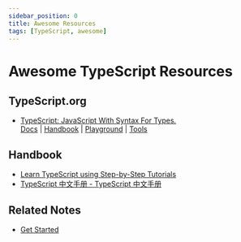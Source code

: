 ```yaml
---
sidebar_position: 0
title: Awesome Resources
tags: [TypeScript, awesome]
---
```


Awesome TypeScript Resources
============================

TypeScript.org
--------------

-   [TypeScript: JavaScript With Syntax For Types.](https://www.typescriptlang.org/)  
    [Docs](https://www.typescriptlang.org/docs/) |
    [Handbook](https://www.typescriptlang.org/docs/handbook/intro.html) |
    [Playground](https://www.typescriptlang.org/play) |
    [Tools](https://www.typescriptlang.org/tools)


Handbook
--------

-   [Learn TypeScript using Step-by-Step Tutorials](https://www.tutorialsteacher.com/typescript)
-   [TypeScript 中文手册 - TypeScript 中文手册](https://typescript.bootcss.com/)


Related Notes
-------------

-   [Get Started](ts_get-started.md)
